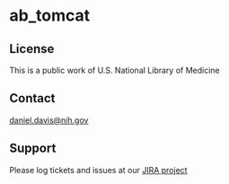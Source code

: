 # ab_tomcat


License
-------
This is a public work of U.S. National Library of Medicine


Contact
-------
daniel.davis@nih.gov


Support
-------

Please log tickets and issues at our [JIRA project](https://jira.nlm.nih.gov)
